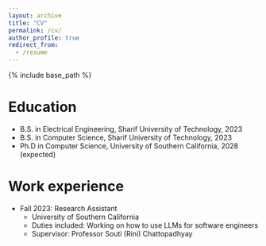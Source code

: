 ```yaml
---
layout: archive
title: "CV"
permalink: /cv/
author_profile: true
redirect_from:
  - /resume
---
```


{% include base_path %}

Education
======
* B.S. in Electrical Engineering, Sharif University of Technology, 2023
* B.S. in Computer Science, Sharif University of Technology, 2023
* Ph.D in Computer Science, University of Southern California, 2028 (expected)

Work experience
======
* Fall 2023: Research Assistant
  * University of Southern California
  * Duties included: Working on how to use LLMs for software engineers
  * Supervisor: Professor Souti (Rini) Chattopadhyay
  
<!-- Skills
======


Publications
======
  <ul>{% for post in site.publications %}
    {% include archive-single-cv.html %}
  {% endfor %}</ul>
  
Talks
======
  <ul>{% for post in site.talks %}
    {% include archive-single-talk-cv.html %}
  {% endfor %}</ul>
  
Teaching
======
  <ul>{% for post in site.teaching %}
    {% include archive-single-cv.html %}
  {% endfor %}</ul>
  
Service and leadership
====== -->

